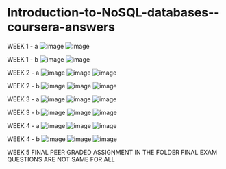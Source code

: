 # Introduction-to-NoSQL-databases--coursera-answers

WEEK 1 - a
![image](https://user-images.githubusercontent.com/104795331/227775996-d50ec9f6-9518-490d-9760-391f3e55b2b7.png)
![image](https://user-images.githubusercontent.com/104795331/227776036-8a03a57c-19f3-4fec-bd60-3fd1d6af82e2.png)

WEEK 1 - b
![image](https://user-images.githubusercontent.com/104795331/227776207-854d46c5-9222-49c7-95f2-d78137ab9ba6.png)
![image](https://user-images.githubusercontent.com/104795331/227776222-292aae7f-f394-4da3-b12f-c8b9e0163c6b.png)

WEEK 2 - a
![image](https://user-images.githubusercontent.com/104795331/227776391-788c21d5-895c-46be-a752-5297d2fbd333.png)
![image](https://user-images.githubusercontent.com/104795331/227776427-b3ac35f1-c43d-4274-b382-f4346996f772.png)
![image](https://user-images.githubusercontent.com/104795331/227776452-8105d162-5fb9-4204-9112-dbe757b85b60.png)

WEEK 2 - b
![image](https://user-images.githubusercontent.com/104795331/227776680-6eb2a09a-1dcc-482c-932d-e80f3b6644ba.png)
![image](https://user-images.githubusercontent.com/104795331/227776707-8cd6256f-4261-4df9-95ca-f9d13011b880.png)
![image](https://user-images.githubusercontent.com/104795331/227776737-189c6b73-306f-42a5-9b6a-7e0cd528048b.png)

WEEK 3 - a
![image](https://user-images.githubusercontent.com/104795331/227777267-e7db4bd3-8971-45dd-accc-cd21950aedbb.png)
![image](https://user-images.githubusercontent.com/104795331/227777287-facaa078-189e-45fd-90ba-1e2ef2405518.png)
![image](https://user-images.githubusercontent.com/104795331/227777303-fcac2017-7042-4fbf-88de-6465c1e5b216.png)

WEEK 3 - b
![image](https://user-images.githubusercontent.com/104795331/227777424-25547938-2098-4b46-a101-ccb372464758.png)
![image](https://user-images.githubusercontent.com/104795331/227777445-b56ad826-9182-4f5c-832c-ef57b2943280.png)
![image](https://user-images.githubusercontent.com/104795331/227777467-61ecfced-f945-46d7-a8f6-715fb0716907.png)

WEEK 4 - a
![image](https://user-images.githubusercontent.com/104795331/227777614-9fc75c99-bdec-4b98-a447-7689d4396f79.png)
![image](https://user-images.githubusercontent.com/104795331/227777648-cfe365ac-3523-4016-a723-07efb93128bc.png)
![image](https://user-images.githubusercontent.com/104795331/227777665-27bbc8ad-6e90-4e8a-aa86-5de6dcbf78d1.png)

WEEK 4 - b
![image](https://user-images.githubusercontent.com/104795331/227777810-baf97822-b8e8-4092-8781-d3557c22d3d5.png)
![image](https://user-images.githubusercontent.com/104795331/227777827-7e8e143b-0273-4486-8055-275d0910285d.png)
![image](https://user-images.githubusercontent.com/104795331/227777841-a786ce14-b561-4fa1-a9f0-82da5120d759.png)

WEEK 5
FINAL PEER GRADED ASSIGNMENT IN THE FOLDER
FINAL EXAM QUESTIONS ARE NOT SAME FOR ALL

